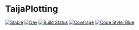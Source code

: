 # TaijaPlotting

[![Stable](https://img.shields.io/badge/docs-stable-blue.svg)](https://JuliaTrustworthyAI.github.io/TaijaPlotting.jl/stable/)
[![Dev](https://img.shields.io/badge/docs-dev-blue.svg)](https://JuliaTrustworthyAI.github.io/TaijaPlotting.jl/dev/)
[![Build Status](https://github.com/JuliaTrustworthyAI/TaijaPlotting.jl/actions/workflows/CI.yml/badge.svg?branch=main)](https://github.com/JuliaTrustworthyAI/TaijaPlotting.jl/actions/workflows/CI.yml?query=branch%3Amain)
[![Coverage](https://codecov.io/gh/JuliaTrustworthyAI/TaijaPlotting.jl/branch/main/graph/badge.svg)](https://codecov.io/gh/JuliaTrustworthyAI/TaijaPlotting.jl)
[![Code Style: Blue](https://img.shields.io/badge/code%20style-blue-4495d1.svg)](https://github.com/invenia/BlueStyle)
